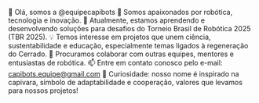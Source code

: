 👋 Olá, somos a @equipecapibots
🤖 Somos apaixonados por robótica, tecnologia e inovação.
🌱 Atualmente, estamos aprendendo e desenvolvendo soluções para desafios do Torneio Brasil de Robótica 2025 (TBR 2025).
💡 Temos interesse em projetos que unem ciência, sustentabilidade e educação, especialmente temas ligados à regeneração do Cerrado.
🤝 Procuramos colaborar com outras equipes, mentores e entusiastas de robótica.
📫 Entre em contato conosco pelo e-mail: capibots.equipe@gmail.com
🐾 Curiosidade: nosso nome é inspirado na capivara, símbolo de adaptabilidade e cooperação, valores que levamos para nossos projetos!
